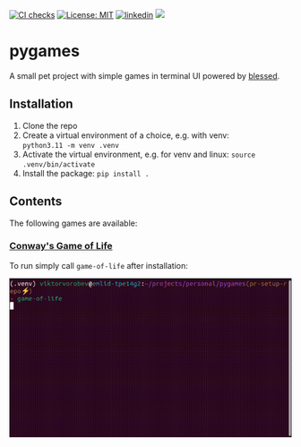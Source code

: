 [![CI checks](https://github.com/viktorvorobev/pygames/actions/workflows/ci-checks.yaml/badge.svg)](https://github.com/viktorvorobev/pygames/actions/workflows/ci-checks.yaml)
[![License: MIT](https://img.shields.io/badge/License-MIT-yellow.svg)](https://opensource.org/licenses/MIT)
[![linkedin](https://img.shields.io/badge/LinkedIn-0077B5?&logo=linkedin&logoColor=white)](https://www.linkedin.com/in/mr-viktor-vorobev/)
[![](https://img.shields.io/badge/My%20CV-00A98F)](https://drive.google.com/file/d/1e45Z14JU7wt4H0zuaQfNd0Xz4Yu0q1h-/view?usp=share_link)

# pygames

A small pet project with simple games in terminal UI powered by [blessed](https://github.com/jquast/blessed).

## Installation

1. Clone the repo
2. Create a virtual environment of a choice, e.g. with venv:  
  `python3.11 -m venv .venv`
3. Activate the virtual environment, e.g. for venv and linux:
  `source .venv/bin/activate`
4. Install the package:
  `pip install .`

## Contents

The following games are available:

### [Conway's Game of Life](https://en.wikipedia.org/wiki/Conway%27s_Game_of_Life)

To run simply call `game-of-life` after installation:

![game-of-life.gif](https://github.com/viktorvorobev/pygames/blob/main/static/game_of_life/game_of_life.gif)
